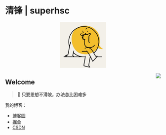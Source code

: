 # 清锋 | superhsc

<div>
<p align="center">
    <a href="https://dunwu.github.io/" target="_blank" rel="noopener noreferrer">
        <img src="image/superhsc-logo-200.png" alt="logo" width="150px"/>
    </a>
</p>
</div>
<img align="right" src="https://github-readme-stats.vercel.app/api?username=qingfeng&show_icons=true&icon_color=805AD5&text_color=718096&bg_color=ffffff&hide_title=true" />

## Welcome

> 🍵 **只要思想不滑坡，办法总比困难多**

我的博客：

- [博客园](https://www.cnblogs.com/imaya/)
- [掘金](https://juejin.cn/user/4265760848358365)
- [CSDN](https://blog.csdn.net/Steve_Hao)
